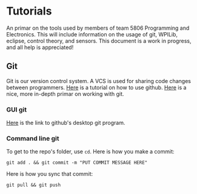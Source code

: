 # Tutorials

An primar on the tools used by members of team 5806 Programming and Electronics. This will include information on the usage of git, WPILib, eclipse, control theory, and sensors. This document is a work in progress, and all help is appreciated!

## Git

Git is our version control system. A VCS is used for sharing code changes between programmers. [Here](https://guides.github.com/activities/hello-world/) is a tutorial on how to use github. [Here](http://juristr.com/blog/2013/04/git-explained/) is a nice, more in-depth primar on working with git.

### GUI git

[Here](https://desktop.github.com/) is the link to github's desktop git program.

### Command line git

To get to the repo's folder, use `cd`. Here is how you make a commit:

```git add . && git commit -m "PUT COMMIT MESSAGE HERE"```

Here is how you sync that commit:

```git pull && git push```

